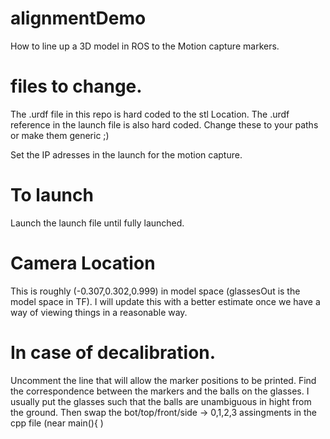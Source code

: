 # alignmentDemo
How to line up a 3D model in ROS to the Motion capture markers. 

# files to change.
The .urdf file in this repo is hard coded to the stl Location.
The .urdf reference in the launch file is also hard coded. 
Change these to your paths or make them generic ;) 

Set the IP adresses in the launch for the motion capture. 

# To launch
Launch the launch file until fully launched. 

# Camera Location
This is roughly (-0.307,0.302,0.999) in model space (glassesOut is the model space in TF). I will update this with a better estimate
once we have a way of viewing things in a reasonable way. 

# In case of decalibration. 
Uncomment the line that will allow the marker positions to be printed. Find the correspondence between the markers and the balls on the glasses. I usually put the glasses such that the balls are unambiguous in hight from the ground. Then swap the bot/top/front/side -> 0,1,2,3 assingments in the cpp file (near main(){ )   
